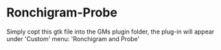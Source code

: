 # Ronchigram-Probe


Simply copt this gtk file into the GMs plugin folder, the plug-in will appear under 'Custom' menu: 'Ronchigram and Probe'
